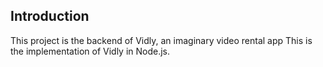 ## Introduction

This project is the backend of Vidly, an imaginary video rental app
This is the implementation of Vidly in Node.js.
